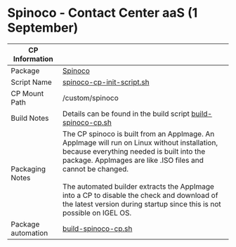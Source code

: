 # Spinoco - Contact Center aaS (1 September)

|  CP Information |            |
|--------------------|------------|
| Package | [Spinoco](https://www.spinoco.com/)
| Script Name | [spinoco-cp-init-script.sh](build/spinoco-cp-init-script.sh) |
| CP Mount Path | /custom/spinoco |
| Build Notes | Details can be found in the build script [build-spinoco-cp.sh](build/build-spinoco-cp.sh) |
| Packaging Notes | The CP spinoco is built from an AppImage. An AppImage will run on Linux without installation, because everything needed is built into the package. AppImages are like .ISO files and cannot be changed.<br /><br /> The automated builder extracts the AppImage into a CP to disable the check and download of the latest version during startup since this is not possible on IGEL OS. |
|Package automation | [build-spinoco-cp.sh](build/build-spinoco-cp.sh) |
